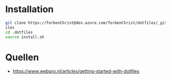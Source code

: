 # Installation

```bash
git clone https://TorbenChrist@dev.azure.com/TorbenChrist/dotfiles/_git/dotfiles .dotf
iles
cd .dotfiles
source install.sh
```


# Quellen

- https://www.webpro.nl/articles/getting-started-with-dotfiles



